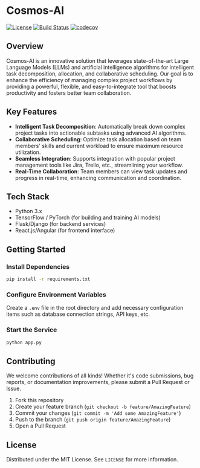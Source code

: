 # Cosmos-AI

[![License](https://img.shields.io/badge/License-MIT-blue.svg)](LICENSE) 
[![Build Status](https://travis-ci.org/DEEP-IOS/cosmos-ai.svg?branch=master)](https://travis-ci.org/DEEP-IOS/cosmos-ai)
[![codecov](https://codecov.io/gh/DEEP-IOS/cosmos-ai/branch/master/graph/badge.svg)](https://codecov.io/gh/DEEP-IOS/cosmos-ai)

## Overview
Cosmos-AI is an innovative solution that leverages state-of-the-art Large Language Models (LLMs) and artificial intelligence algorithms for intelligent task decomposition, allocation, and collaborative scheduling. Our goal is to enhance the efficiency of managing complex project workflows by providing a powerful, flexible, and easy-to-integrate tool that boosts productivity and fosters better team collaboration.

## Key Features
- **Intelligent Task Decomposition**: Automatically break down complex project tasks into actionable subtasks using advanced AI algorithms.
- **Collaborative Scheduling**: Optimize task allocation based on team members' skills and current workload to ensure maximum resource utilization.
- **Seamless Integration**: Supports integration with popular project management tools like Jira, Trello, etc., streamlining your workflow.
- **Real-Time Collaboration**: Team members can view task updates and progress in real-time, enhancing communication and coordination.

## Tech Stack
- Python 3.x
- TensorFlow / PyTorch (for building and training AI models)
- Flask/Django (for backend services)
- React.js/Angular (for frontend interface)

## Getting Started

### Install Dependencies
```bash
pip install -r requirements.txt
```

### Configure Environment Variables
Create a `.env` file in the root directory and add necessary configuration items such as database connection strings, API keys, etc.

### Start the Service
```bash
python app.py
```

## Contributing
We welcome contributions of all kinds! Whether it's code submissions, bug reports, or documentation improvements, please submit a Pull Request or Issue.

1. Fork this repository
2. Create your feature branch (`git checkout -b feature/AmazingFeature`)
3. Commit your changes (`git commit -m 'Add some AmazingFeature'`)
4. Push to the branch (`git push origin feature/AmazingFeature`)
5. Open a Pull Request

## License
Distributed under the MIT License. See `LICENSE` for more information.
